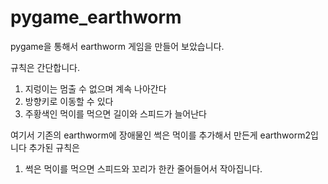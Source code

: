 # pygame_earthworm

pygame을 통해서 earthworm 게임을 만들어 보았습니다.

규칙은 간단합니다.

1. 지렁이는 멈출 수 없으며 계속 나아간다
2. 방향키로 이동할 수 있다
3. 주황색인 먹이를 먹으면 길이와 스피드가 늘어난다

여기서 기존의 earthworm에 장애물인 썩은 먹이를 추가해서 만든게 earthworm2입니다
추가된 규칙은

1. 썩은 먹이를 먹으면 스피드와 꼬리가 한칸 줄어들어서 작아집니다.


